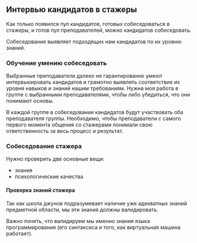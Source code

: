 ## Интервью кандидатов в стажеры

Как только появился пул кандидатов, готовых собеседоваться в стажеры, и готов пул преподавателей, можно кандидатов собеседовать.

Собеседование выявляет подходящих нам кандидатов по их уровню знаний.

### Обучение умению собеседовать

Выбранные преподаватели далеко не гарантированно умеют интервьюировать кандидатов и грамотно выявлять соответствие их уровня навыков и знаний нашим требованиям. Нужна моя работа в группе с выбранными преподавателями, чтобы либо убедиться, что они понимают основы.

В каждой группе в собеседовании кандидатов будут участвовать оба преподавателя группы. Необходимо, чтобы преподаватели с самого первого момента общения со стажерами понимали свою ответственность за весь процесс и результат.

### Собеседование стажера

Нужно проверить две основные вещи:

- знания
- психологические качества

#### Проверка знаний стажера

Так как школа джунов подразумевает наличие уже адекватных знаний предметной области, мы эти знания должны валидировать.

Важно понять, что валидируем мы именно знания языка программирования (его синтаксиса и того, как виртуальная машина работает).

